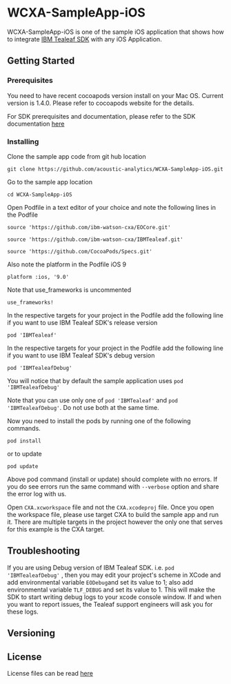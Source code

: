 # WCXA-SampleApp-iOS

WCXA-SampleApp-iOS is one of the sample iOS application that shows how to integrate [IBM Tealeaf SDK](https://github.com/ibm-watson-cxa/IBMTealeaf) with any iOS Application.


## Getting Started

### Prerequisites

You need to have recent cocoapods version install on your Mac OS. Current version is 1.4.0. Please refer to cocoapods website for the details.

For SDK prerequisites and documentation, please refer to the SDK documentation [here](https://developer.goacoustic.com/acoustic-exp-analytics/docs/acoustic-experience-analytics-tealeaf-sdk-for-ios-standard-and-mobile-editions)

### Installing

Clone the sample app code from git hub location

`git clone https://github.com/acoustic-analytics/WCXA-SampleApp-iOS.git`

Go to the sample app location

`cd WCXA-SampleApp-iOS`

Open Podfile in a text editor of your choice and note the following lines in the Podfile

`source 'https://github.com/ibm-watson-cxa/EOCore.git'`

`source 'https://github.com/ibm-watson-cxa/IBMTealeaf.git'`

`source 'https://github.com/CocoaPods/Specs.git'`

Also note the platform in the Podfile iOS 9

`platform :ios, '9.0'`

Note that use_frameworks is uncommented

`use_frameworks!`

In the respective targets for your project in the Podfile add the following line if you want to use IBM Tealeaf SDK's release version

`pod 'IBMTealeaf'`

In the respective targets for your project in the Podfile add the following line if you want to use IBM Tealeaf SDK's debug version

`pod 'IBMTealeafDebug'`

You will notice that by default the sample application uses `pod 'IBMTealeafDebug'`

Note that you can use only one of  `pod 'IBMTealeaf'` and `pod 'IBMTealeafDebug'`. Do not use both at the same time.

Now you need to install the pods by running one of the following commands.

`pod install`

or to update

`pod update`

Above pod command (install or update) should complete with no errors. If you do see errors run the same command with `--verbose` option and share the error log with us.

Open `CXA.xcworkspace` file and not the `CXA.xcodeproj` file. Once you open the workspace file, please use target CXA to build the sample app and run it. There are multiple targets in the project however the only one that serves for this example is the CXA target.

## Troubleshooting

If you are using Debug version of IBM Tealeaf SDK. i.e. `pod 'IBMTealeafDebug'` , then you may edit your project's scheme in XCode and add environmental variable `EODebug`and set its value to 1; also add environmental variable `TLF_DEBUG` and set its value to 1. This will make the SDK to start writing debug logs to your xcode console window. If and when you want to report issues, the Tealeaf support engineers will ask you for these logs.


## Versioning


## License

License files can be read [here](https://github.com/ibm-watson-cxa/IBMTealeaf/tree/master/Licenses)
